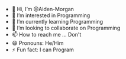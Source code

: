 - 👋 Hi, I’m @Aiden-Morgan
- 👀 I’m interested in Programming
- 🌱 I’m currently learning Programming
- 💞️ I’m looking to collaborate on Programming
- 📫 How to reach me ... Don't
- 😄 Pronouns: He/Him
- ⚡ Fun fact: I can Program

<!---
Aiden-Morgan/Aiden-Morgan is a ✨ special ✨ repository because its `README.md` (this file) appears on your GitHub profile.
You can click the Preview link to take a look at your changes.
--->
